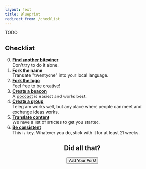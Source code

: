 ```yaml
---
layout: text 
title: Blueprint
redirect_from: /checklist
---
```


TODO

## Checklist

0. **[Find another bitcoiner][teamup]** <br/>Don't try to do it alone.
1. **[Fork the name][twentyone]** <br/>Translate "twentyone" into your local language.
2. **[Fork the logo][logo]** <br/>Feel free to be creative!
3. **[Create a beacon][beacon]** <br/>A [podcast] is easiest and works best. 
4. **[Create a group][group]** <br/>Telegram works well, but any place where people can meet and exchange ideas works.
5. **[Translate content][translations]** <br/>We have a list of articles to get you started.
6. **[Be consistent][consistency]** <br/>This is key. Whatever you do, stick with it for at least 21 weeks.


<center>
    <h2>Did all that?</h2>
    <a href="https://github.com/twentyone-world/twentyone-world.github.io/blob/main/CONTRIBUTING.md">
        <button type="button" class="btn btn-primary btn-large btn-custom">Add Your Fork!</button>
    </a>
</center>

[twentyone]: /fork#the-name
[podcast]: /podcast
[beacon]: /fork#the-concept
[logo]: /logo
[teamup]: /fork#the-trick
[group]: /fork#the-trick
[translations]: /translations
[consistency]: /fork#the-trick
